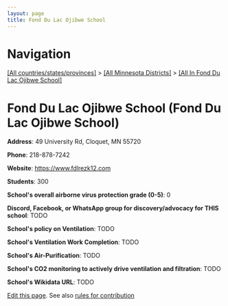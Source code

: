 ```yaml
---
layout: page
title: Fond Du Lac Ojibwe School
---
```

# Navigation

[[All countries/states/provinces]](../../..) > [[All Minnesota Districts]](../..) > [[All In Fond Du Lac Ojibwe School]](..)

# Fond Du Lac Ojibwe School (Fond Du Lac Ojibwe School)

**Address**: 49 University Rd, Cloquet, MN 55720

**Phone**: 218-878-7242

**Website**: <https://www.fdlrezk12.com>

**Students**: 300

**School's overall airborne virus protection grade (0-5)**: 0

**Discord, Facebook, or WhatsApp group for discovery/advocacy for THIS school**: TODO

**School's policy on Ventilation**: TODO

**School's Ventilation Work Completion**: TODO

**School's Air-Purification**: TODO

**School's CO2 monitoring to actively drive ventilation and filtration**: TODO

**School's Wikidata URL**: TODO


[Edit this page](https://github.com/ventilate-schools/MN/edit/main/./Fond_Du_Lac_Ojibwe_School/Fond_Du_Lac_Ojibwe_School.md). See also [rules for contribution](../../../contribution-rules/)
